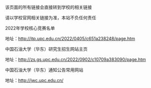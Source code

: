 该页面的所有链接会直接转到学校的相关链接

请以学校官网相关链接为准，本站不负任何责任

2022年学校核心竞赛名单

地址：http://itp.upc.edu.cn/2022/0405/c651a238248/page.htm

中国石油大学（华东）研究生招生网站主页

地址：http://zs.gs.upc.edu.cn/2022/0902/c10709a383090/page.htm

中国石油大学（华东）通知公告常用网站

地址：http://jwc.upc.edu.cn/
